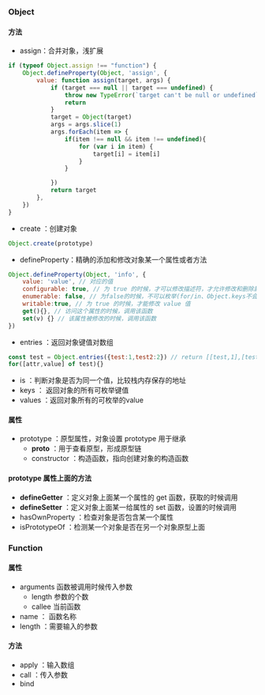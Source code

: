 ### Object

#### 方法
+ assign：合并对象，浅扩展
```js
if (typeof Object.assign !== "function") {
    Object.defineProperty(Object, 'assign', {
        value: function assign(target, args) {
            if (target === null || target === undefined) {
                throw new TypeError(`target can't be null or undefined`);
                return
            }
            target = Object(target)
            args = args.slice(1)
            args.forEach(item => {
                if(item !== null && item !== undefined){
                    for (var i in item) {
                        target[i] = item[i]
                    }
                }

            })
            return target 
        },
    })
}

```

+ create ：创建对象
```js
Object.create(prototype)
```

+ defineProperty：精确的添加和修改对象某一个属性或者方法
```js
Object.defineProperty(Object, 'info', {
    value: 'value', // 对应的值
    configurable: true, // 为 true 的时候，才可以修改描述符，才允许修改和删除属性
    enumerable: false, // 为false的时候，不可以枚举(for/in、Object.keys不会返回该属性)
    writable:true, // 为 true 的时候，才能修改 value 值
    get(){}, // 访问这个属性的时候，调用该函数
    set(v) {} // 该属性被修改的时候，调用该函数
})
```

+ entries ：返回对象键值对数组
```js
const test = Object.entries({test:1,test2:2}) // return [[test,1],[test2,2]]
for([attr,value] of test){}

```

+ is ：判断对象是否为同一个值，比较栈内存保存的地址
+ keys ： 返回对象的所有可枚举键值
+ values ：返回对象所有的可枚举的value

#### 属性
+ prototype ：原型属性，对象设置 prototype 用于继承
    + __proto__ ：用于查看原型，形成原型链
    + constructor ：构造函数，指向创建对象的构造函数
    
#### prototype 属性上面的方法
+ __defineGetter__ ：定义对象上面某一个属性的 get 函数，获取的时候调用
+ __defineSetter__ ：定义对象上面某一给属性的 set 函数，设置的时候调用
+ hasOwnProperty ：检查对象是否包含某一个属性
+ isPrototypeOf ：检测某一个对象是否在另一个对象原型上面


### Function

#### 属性
+ arguments 函数被调用时候传入参数
    + length 参数的个数
    + callee 当前函数
+ name ： 函数名称
+ length ：需要输入的参数

#### 方法
+ apply ：输入数组
+ call ：传入参数
+ bind
